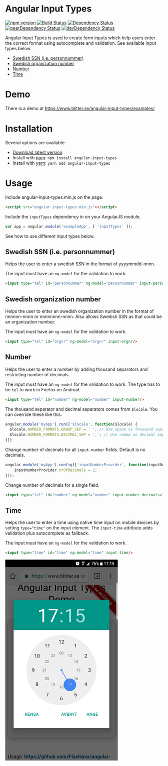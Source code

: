 # Angular Input Types
[![npm version](https://img.shields.io/npm/v/angular-input-types.svg?style=flat-square)](https://www.npmjs.com/package/angular-input-types)
[![Build Status](https://travis-ci.org/FlaxHaxx/angular-input-types.svg)](https://travis-ci.org/FlaxHaxx/angular-input-types)
[![Dependency Status](https://img.shields.io/david/flaxhaxx/angular-input-types.svg?style=flat-square)](https://david-dm.org/flaxhaxx/angular-input-types)
[![peerDependency Status](https://img.shields.io/david/peer/flaxhaxx/angular-input-types.svg?style=flat-square)](https://david-dm.org/flaxhaxx/angular-input-types?type=peer)
[![devDependency Status](https://img.shields.io/david/dev/flaxhaxx/angular-input-types.svg?style=flat-square)](https://david-dm.org/flaxhaxx/angular-input-types?type=dev)

Angular Input Types is used to create form inputs which help users enter the correct format using autocomplete and validation. See available input types below.
- [Swedish SSN (i.e. personnummer)](#swedish-ssn-ie-personnummer)
- [Swedish organization number](#swedish-organization-number)
- [Number](#number)
- [Time](#time)

# Demo

There is a demo at https://www.blitter.se/angular-input-types/examples/

# Installation

Several options are available:
- [Download latest version](https://github.com/FlaxHaxx/angular-input-types/releases/latest).
- Install with [npm](https://www.npmjs.com): `npm install angular-input-types`
- Install with [yarn](https://github.com/yarnpkg/yarn): `yarn add angular-input-types`


# Usage

Include angular-input-types.min.js on the page.

```html
<script src="angular-input-types.min.js"></script>
```

Include the `inputTypes` dependency in on your AngularJS module.

```javascript
var app = angular.module('exampleApp', [ 'inputTypes' ]);
```

See how to use different input types below.

## Swedish SSN (i.e. personnummer)

Helps the user to enter a swedish SSN in the format of yyyymmdd-nnnn.

The input must have an `ng-model` for the validation to work.

```html
<input type="tel" id="personnummer" ng-model="personnummer" input-personnummer/>
```

## Swedish organization number

Helps the user to enter an swedish organization number in the format of nnnnnn-nnnn or nnnnnnnn-nnnn. Also allows Swedish SSN as that could be an organization number.

The input must have an `ng-model` for the validation to work.

```html
<input type="tel" id="orgnr" ng-model="orgnr" input-orgnr/>
```

## Number

Helps the user to enter a number by adding thousand separators and restricting number of decimals.

The input must have an `ng-model` for the validation to work. The type has to be `tel` to work in Firefox on Android.

```html
<input type="tel" id="number" ng-model="number" input-number/>
```

The thousand separator and decimal separators comes from `$locale`. You can override these like this.

```javascript
angular.module('myApp').run(['$locale', function($locale) {
  $locale.NUMBER_FORMATS.GROUP_SEP = ' '; // Use space as thousand separator
  $locale.NUMBER_FORMATS.DECIMAL_SEP = ','; // Use comma as decimal separator
}])
```

Change number of decimals for all `input-number` fields. Default is no decimals.

```javascript
angular.module('myApp').config(['inputNumberProvider', function(inputNumberProvider) {
    inputNumberProvider.nrOfDecimals = 2;
}]);
```

Change number of decimals for a single field.

```html
<input type="tel" id="number" ng-model="number" input-number decimals="2"/>
```

## Time

Helps the user to enter a time using native time input on mobile devices by setting `type="time"` on the input element. The `input-time` attribute adds validation plus autocomplete as fallback.

The input must have an `ng-model` for the validation to work.

```html
<input type="time" id="time" ng-model="time" input-time/>
```

![input-time on Android](https://github.com/FlaxHaxx/angular-input-types/raw/master/examples/gallery/input-time-android.png)
